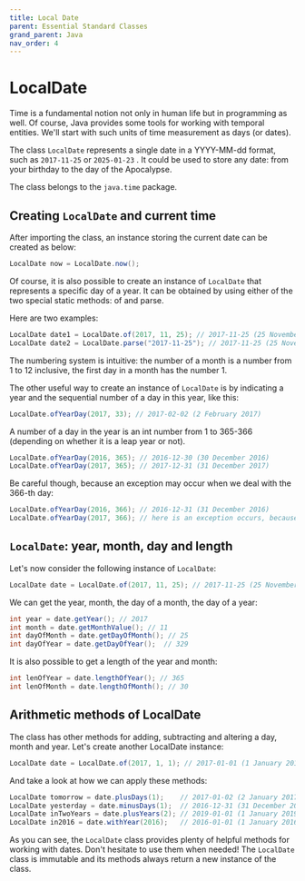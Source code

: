 ```yaml
---
title: Local Date
parent: Essential Standard Classes
grand_parent: Java
nav_order: 4
---
```


# LocalDate

Time is a fundamental notion not only in human life but in programming as well. Of course, Java provides some tools for working with temporal entities. We'll start with such units of time measurement as days (or dates).

The class `LocalDate` represents a single date in a YYYY-MM-dd format, such as `2017-11-25` or `2025-01-23` . It could be used to store any date: from your birthday to the day of the Apocalypse.

The class belongs to the `java.time` package.

## Creating `LocalDate` and current time

After importing the class, an instance storing the current date can be created as below:

```java
LocalDate now = LocalDate.now();
```

Of course, it is also possible to create an instance of `LocalDate` that represents a specific day of a year. It can be obtained by using either of the two special static methods: of and parse.

Here are two examples:

```java
LocalDate date1 = LocalDate.of(2017, 11, 25); // 2017-11-25 (25 November 2017)
LocalDate date2 = LocalDate.parse("2017-11-25"); // 2017-11-25 (25 November 2017)
```

The numbering system is intuitive: the number of a month is a number from 1 to 12 inclusive, the first day in a month has the number 1.

The other useful way to create an instance of `LocalDate` is by indicating a year and the sequential number of a day in this year, like this:
```java
LocalDate.ofYearDay(2017, 33); // 2017-02-02 (2 February 2017)
```
A number of a day in the year is an int number from 1 to 365-366 (depending on whether it is a leap year or not).

```java
LocalDate.ofYearDay(2016, 365); // 2016-12-30 (30 December 2016)
LocalDate.ofYearDay(2017, 365); // 2017-12-31 (31 December 2017)
```

Be careful though, because an exception may occur when we deal with the 366-th day:

```java
LocalDate.ofYearDay(2016, 366); // 2016-12-31 (31 December 2016)
LocalDate.ofYearDay(2017, 366); // here is an exception occurs, because the year is not leap
```

## `LocalDate`: year, month, day and length

Let's now consider the following instance of `LocalDate`:

```java
LocalDate date = LocalDate.of(2017, 11, 25); // 2017-11-25 (25 November 2017)
```

We can get the year, month, the day of a month, the day of a year:

```java
int year = date.getYear(); // 2017
int month = date.getMonthValue(); // 11
int dayOfMonth = date.getDayOfMonth(); // 25
int dayOfYear = date.getDayOfYear();  // 329
```

It is also possible to get a length of the year and month:

```java
int lenOfYear = date.lengthOfYear(); // 365
int lenOfMonth = date.lengthOfMonth(); // 30
```

## Arithmetic methods of LocalDate

The class has other methods for adding, subtracting and altering a day, month and year. Let's create another LocalDate instance:

```java
LocalDate date = LocalDate.of(2017, 1, 1); // 2017-01-01 (1 January 2017)

```
And take a look at how we can apply these methods:

```java
LocalDate tomorrow = date.plusDays(1);    // 2017-01-02 (2 January 2017)
LocalDate yesterday = date.minusDays(1);  // 2016-12-31 (31 December 2016)
LocalDate inTwoYears = date.plusYears(2); // 2019-01-01 (1 January 2019)
LocalDate in2016 = date.withYear(2016);   // 2016-01-01 (1 January 2016)
```
As you can see, the `LocalDate` class provides plenty of helpful methods for working with dates. Don't hesitate to use them when needed! The `LocalDate` class is immutable and its methods always return a new instance of the class.
